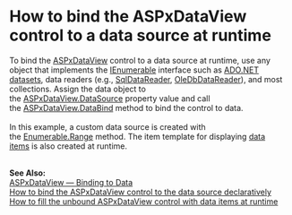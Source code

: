 # How to bind the ASPxDataView control to a data source at runtime


<p>To bind the <a href="https://documentation.devexpress.com/#AspNet/clsDevExpressWebASPxDataViewtopic">ASPxDataView</a> control to a data source at runtime, use any object that implements the <a href="https://msdn.microsoft.com/en-us/library/system.collections.ienumerable.aspx">IEnumerable</a> interface such as <a href="https://msdn.microsoft.com/en-us/library/system.data.dataset.aspx">ADO.NET datasets</a>, data readers (e.g., <a href="https://msdn.microsoft.com/en-us/library/system.data.sqlclient.sqldatareader.aspx">SqlDataReader</a>, <a href="https://msdn.microsoft.com/en-us/library/system.data.oledb.oledbdatareader.aspx">OleDbDataReader</a>), and most collections. Assign the data object to the <a href="https://documentation.devexpress.com/#AspNet/DevExpressWebASPxDataWebControlBase_DataSourcetopic">ASPxDataView.DataSource</a> property value and call the <a href="https://documentation.devexpress.com/#AspNet/DevExpressWebASPxWebControl_DataBindtopic">ASPxDataView.DataBind</a> method to bind the control to data.<br><br>In this example, a custom data source is created with the <a href="https://msdn.microsoft.com/en-us/library/system.linq.enumerable.range%28v=vs.100%29.aspx">Enumerable.Range</a> method. The item template for displaying <a href="http://help.devexpress.com/#AspNet/CustomDocument115725">data items</a> is also created at runtime.</p>
<br><strong>See Also:<br></strong><a href="http://help.devexpress.com/#AspNet/CustomDocument115695">ASPxDataView — Binding to Data</a><br><a href="https://www.devexpress.com/Support/Center/p/T358208">How to bind the ASPxDataView control to the data source declaratively</a><br><a href="https://www.devexpress.com/Support/Center/p/T358211">How to fill the unbound ASPxDataView control with data items at runtime</a>

<br/>


